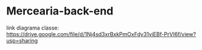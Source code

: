 # Mercearia-back-end

link diagrama classe: https://drive.google.com/file/d/1Nj4sd3xrBxkPmOxFdy31yiEBf-PrVI6f/view?usp=sharing
